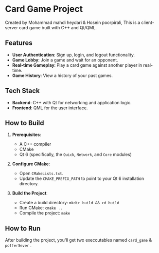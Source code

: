 # Card Game Project
Created by Mohammad mahdi heydari & Hosein poorpirali, 
This is a client-server card game built with C++ and Qt/QML.

## Features

* **User Authentication**: Sign up, login, and logout functionality.
* **Game Lobby**: Join a game and wait for an opponent.
* **Real-time Gameplay**: Play a card game against another player in real-time.
* **Game History**: View a history of your past games.

## Tech Stack

* **Backend**: C++ with Qt for networking and application logic.
* **Frontend**: QML for the user interface.

## How to Build

1.  **Prerequisites**:
    * A C++ compiler
    * CMake
    * Qt 6 (specifically, the `Quick`, `Network`, and `Core` modules)

2.  **Configure CMake**:
    * Open `CMakeLists.txt`.
    * Update the `CMAKE_PREFIX_PATH` to point to your Qt 6 installation directory.

3.  **Build the Project**:
    * Create a build directory: `mkdir build && cd build`
    * Run CMake: `cmake ..`
    * Compile the project: `make`

## How to Run

After building the project, you'll get two execcutables named `card_game` & `pofferSever` .
